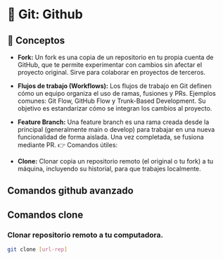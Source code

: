 # 📌 Git: Github

## 🧩 Conceptos

- **Fork:** Un fork es una copia de un repositorio en tu propia cuenta de GitHub, que te permite experimentar con cambios sin afectar el proyecto original. Sirve para colaborar en proyectos de terceros.

- **Flujos de trabajo (Workflows):** Los flujos de trabajo en Git definen cómo un equipo organiza el uso de ramas, fusiones y PRs. Ejemplos comunes: Git Flow, GitHub Flow y Trunk-Based Development. Su objetivo es estandarizar cómo se integran los cambios al proyecto.

- **Feature Branch:** Una feature branch es una rama creada desde la principal (generalmente main o develop) para trabajar en una nueva funcionalidad de forma aislada. Una vez completada, se fusiona mediante PR.
👉 Comandos útiles:

- **Clone:** Clonar copia un repositorio remoto (el original o tu fork) a tu máquina, incluyendo su historial, para que trabajes localmente.

##  Comandos github avanzado

## Comandos clone

### Clonar repositorio remoto a tu computadora.
```bash
git clone [url-rep]
```